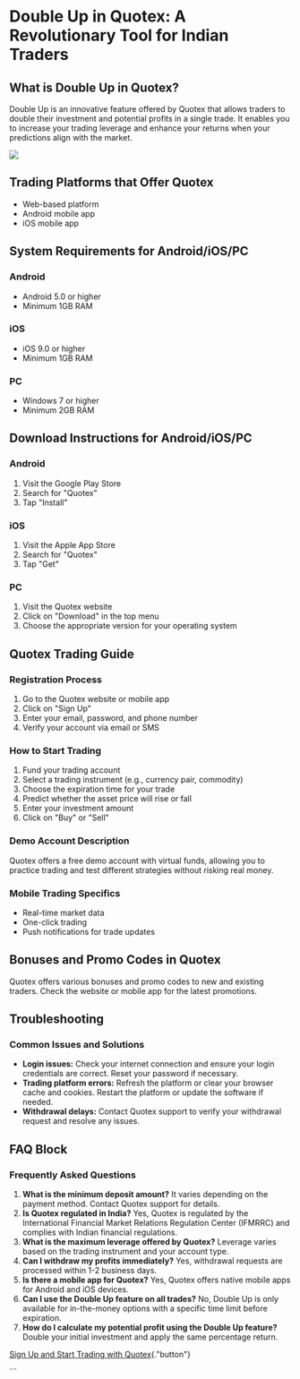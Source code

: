 # Double Up in Quotex: A Revolutionary Tool for Indian Traders

## What is Double Up in Quotex?

Double Up is an innovative feature offered by Quotex that allows traders
to double their investment and potential profits in a single trade. It
enables you to increase your trading leverage and enhance your returns
when your predictions align with the market.

[![](https://static.quotex.io/files/4_en/300_250.jpg)](https://traff.sbs/brokerqxlid)

## Trading Platforms that Offer Quotex

-   Web-based platform
-   Android mobile app
-   iOS mobile app

## System Requirements for Android/iOS/PC




### Android

-   Android 5.0 or higher
-   Minimum 1GB RAM

### iOS

-   iOS 9.0 or higher
-   Minimum 1GB RAM

### PC

-   Windows 7 or higher
-   Minimum 2GB RAM




## Download Instructions for Android/iOS/PC




### Android

1.  Visit the Google Play Store
2.  Search for "Quotex"
3.  Tap "Install"

### iOS

1.  Visit the Apple App Store
2.  Search for "Quotex"
3.  Tap "Get"

### PC

1.  Visit the Quotex website
2.  Click on "Download" in the top menu
3.  Choose the appropriate version for your operating system




## Quotex Trading Guide




### Registration Process

1.  Go to the Quotex website or mobile app
2.  Click on "Sign Up"
3.  Enter your email, password, and phone number
4.  Verify your account via email or SMS

### How to Start Trading

1.  Fund your trading account
2.  Select a trading instrument (e.g., currency pair, commodity)
3.  Choose the expiration time for your trade
4.  Predict whether the asset price will rise or fall
5.  Enter your investment amount
6.  Click on "Buy" or "Sell"

### Demo Account Description

Quotex offers a free demo account with virtual funds, allowing you to
practice trading and test different strategies without risking real
money.

### Mobile Trading Specifics

-   Real-time market data
-   One-click trading
-   Push notifications for trade updates




## Bonuses and Promo Codes in Quotex

Quotex offers various bonuses and promo codes to new and existing
traders. Check the website or mobile app for the latest promotions.

## Troubleshooting




### Common Issues and Solutions

-   **Login issues:** Check your internet connection and ensure your
    login credentials are correct. Reset your password if necessary.
-   **Trading platform errors:** Refresh the platform or clear your
    browser cache and cookies. Restart the platform or update the
    software if needed.
-   **Withdrawal delays:** Contact Quotex support to verify your
    withdrawal request and resolve any issues.




## FAQ Block




### Frequently Asked Questions

1.  **What is the minimum deposit amount?** It varies depending on the
    payment method. Contact Quotex support for details.
2.  **Is Quotex regulated in India?** Yes, Quotex is regulated by the
    International Financial Market Relations Regulation Center (IFMRRC)
    and complies with Indian financial regulations.
3.  **What is the maximum leverage offered by Quotex?** Leverage varies
    based on the trading instrument and your account type.
4.  **Can I withdraw my profits immediately?** Yes, withdrawal requests
    are processed within 1-2 business days.
5.  **Is there a mobile app for Quotex?** Yes, Quotex offers native
    mobile apps for Android and iOS devices.
6.  **Can I use the Double Up feature on all trades?** No, Double Up is
    only available for in-the-money options with a specific time limit
    before expiration.
7.  **How do I calculate my potential profit using the Double Up
    feature?** Double your initial investment and apply the same
    percentage return.







[Sign Up and Start Trading with
Quotex](\%22https://traff.sbs/brokerqxsignup\%22){."button"}




\`\`\`

